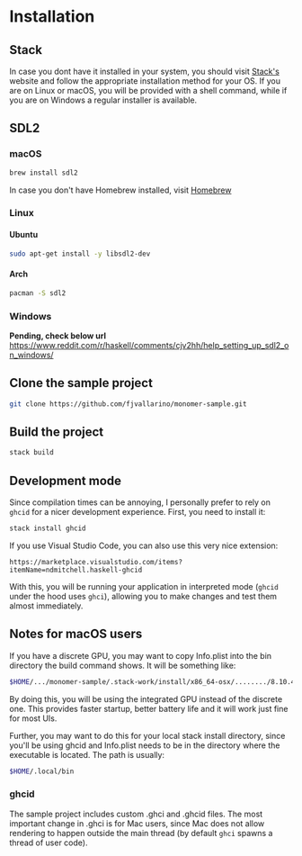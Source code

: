 # Installation

## Stack

In case you dont have it installed in your system, you should visit
[Stack's](https://docs.haskellstack.org/en/stable/install_and_upgrade/) website
and follow the appropriate installation method for your OS. If you are on
Linux or macOS, you will be provided with a shell command, while if you are on
Windows a regular installer is available.

## SDL2

### macOS

```bash
brew install sdl2
```

In case you don't have Homebrew installed, visit [Homebrew](https://brew.sh)

### Linux

#### Ubuntu

```bash
sudo apt-get install -y libsdl2-dev
```

#### Arch

```bash
pacman -S sdl2
```

### Windows

**Pending, check below url**
https://www.reddit.com/r/haskell/comments/cjv2hh/help_setting_up_sdl2_on_windows/

## Clone the sample project

```bash
git clone https://github.com/fjvallarino/monomer-sample.git
```

## Build the project

```bash
stack build
```

## Development mode

Since compilation times can be annoying, I personally prefer to rely on `ghcid`
for a nicer development experience. First, you need to install it:

```bash
stack install ghcid
```

If you use Visual Studio Code, you can also use this very nice extension:

```
https://marketplace.visualstudio.com/items?itemName=ndmitchell.haskell-ghcid
```

With this, you will be running your application in interpreted mode (`ghcid`
under the hood uses `ghci`), allowing you to make changes and test them almost
immediately.

## Notes for macOS users

If you have a discrete GPU, you may want to copy Info.plist into the bin directory
the build command shows. It will be something like:

```bash
$HOME/.../monomer-sample/.stack-work/install/x86_64-osx/......../8.10.4/bin
```

By doing this, you will be using the integrated GPU instead of the discrete one.
This provides faster startup, better battery life and it will work just fine for
most UIs.

Further, you may want to do this for your local stack install directory, since
you'll be using ghcid and Info.plist needs to be in the directory where the
executable is located. The path is usually:

```bash
$HOME/.local/bin
```

### ghcid

The sample project includes custom .ghci and .ghcid files. The most important
change in .ghci is for Mac users, since Mac does not allow rendering to happen
outside the main thread (by default `ghci` spawns a thread of user code).
